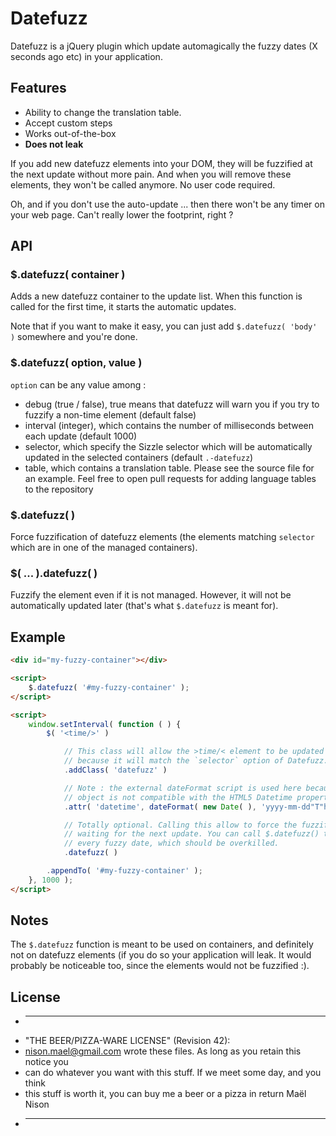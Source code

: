 # Datefuzz

Datefuzz is a jQuery plugin which update automagically the fuzzy dates (X seconds ago etc) in your application.

## Features

* Ability to change the translation table.
* Accept custom steps
* Works out-of-the-box
* **Does not leak**

If you add new datefuzz elements into your DOM, they will be fuzzified at the next update without more pain. And when you will remove these elements, they won't be called anymore. No user code required.

Oh, and if you don't use the auto-update ... then there won't be any timer on your web page. Can't really lower the footprint, right ?

## API

### $.datefuzz( container )
Adds a new datefuzz container to the update list. When this function is called for the first time, it starts the automatic updates.

Note that if you want to make it easy, you can just add `$.datefuzz( 'body' )` somewhere and you're done.

### $.datefuzz( option, value )
`option` can be any value among :

* debug (true / false), true means that datefuzz will warn you if you try to fuzzify a non-time element (default false)
* interval (integer), which contains the number of milliseconds between each update (default 1000)
* selector, which specify the Sizzle selector which will be automatically updated in the selected containers (default `.-datefuzz`)
* table, which contains a translation table. Please see the source file for an example. Feel free to open pull requests for adding language tables to the repository

### $.datefuzz( )
Force fuzzification of datefuzz elements (the elements matching `selector` which are in one of the managed containers).

### $( ... ).datefuzz( )
Fuzzify the element even if it is not managed. However, it will not be automatically updated later (that's what `$.datefuzz` is meant for).

## Example

```html
<div id="my-fuzzy-container"></div>

<script>
    $.datefuzz( '#my-fuzzy-container' );
</script>

<script>
    window.setInterval( function ( ) {
        $( '<time/>' )

            // This class will allow the >time/< element to be updated automatically
            // because it will match the `selector` option of Datefuzz.
            .addClass( 'datefuzz' )

            // Note : the external dateFormat script is used here because javascript's Date
            // object is not compatible with the HTML5 Datetime property. What a shame :(
            .attr( 'datetime', dateFormat( new Date( ), 'yyyy-mm-dd"T"hh:MM:sso' ) )

            // Totally optional. Calling this allow to force the fuzzification rather than
            // waiting for the next update. You can call $.datefuzz() too, but it will update
            // every fuzzy date, which should be overkilled.
            .datefuzz( )

        .appendTo( '#my-fuzzy-container' );
    }, 1000 );
</script>
```

## Notes

The `$.datefuzz` function is meant to be used on containers, and definitely not on datefuzz elements (if you do so your application will leak. It would probably be noticeable too, since the elements would not be fuzzified :).

## License
* -------------------------------------------------------------------------------
* "THE BEER/PIZZA-WARE LICENSE" (Revision 42):
* <nison.mael@gmail.com> wrote these files. As long as you retain this notice you
* can do whatever you want with this stuff. If we meet some day, and you think
* this stuff is worth it, you can buy me a beer or a pizza in return Maël Nison
* -------------------------------------------------------------------------------
